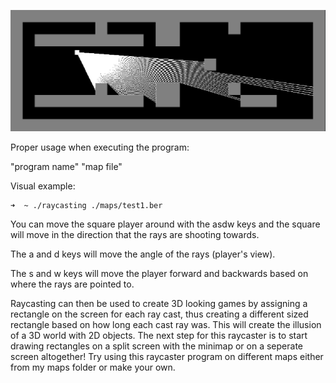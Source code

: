 ![Raycasting](./sprites/raycaster.png)

Proper usage when executing the program:

"program name" "map file"

Visual example:
```bash
➜  ~ ./raycasting ./maps/test1.ber
```
You can move the square player around with the asdw keys and the square will move in the direction that the rays are shooting towards.

The a and d keys will move the angle of the rays (player's view).

The s and w keys will move the player forward and backwards based on where the rays are pointed to.

Raycasting can then be used to create 3D looking games by assigning a rectangle on the screen for each ray cast, thus creating a different sized rectangle based on how long each cast ray was. This will create the illusion of a 3D world with 2D objects. The next step for this raycaster is to start drawing rectangles on a split screen with the minimap or on a seperate screen altogether!
Try using this raycaster program on different maps either from my maps folder or make your own.
